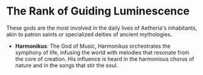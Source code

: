 # **The Rank of Guiding Luminescence**
These gods are the most involved in the daily lives of Aetheria's inhabitants, akin to patron saints or specialized deities of ancient mythologies.

- **Harmonikus**: The God of Music, Harmonikus orchestrates the symphony of life, infusing the world with melodies that resonate from the core of creation. His influence is heard in the harmonious chorus of nature and in the songs that stir the soul.